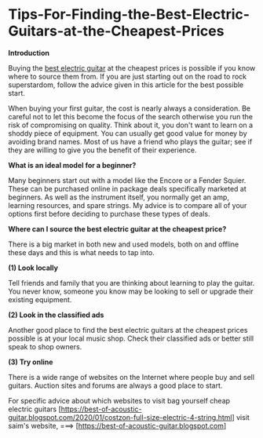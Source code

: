 # Tips-For-Finding-the-Best-Electric-Guitars-at-the-Cheapest-Prices
<p><strong>Introduction</strong></p>
<p>Buying the&nbsp;<a class="external" href="https://best-of-acoustic-guitar.blogspot.com/2020/01/costzon-full-size-electric-4-string.html" target="_blank" rel="noreferrer noopener">best electric guitar</a>&nbsp;at the cheapest prices is possible if you know where to source them from. If you are just starting out on the road to rock superstardom, follow the advice given in this article for the best possible start.</p>
<p>When buying your first guitar, the cost is nearly always a consideration. Be careful not to let this become the focus of the search otherwise you run the risk of compromising on quality. Think about it, you don't want to learn on a shoddy piece of equipment. You can usually get good value for money by avoiding brand names. Most of us have a friend who plays the guitar; see if they are willing to give you the benefit of their experience.</p>
<p><strong>What is an ideal model for a beginner?</strong></p>
<p>Many beginners start out with a model like the Encore or a Fender Squier. These can be purchased online in package deals specifically marketed at beginners. As well as the instrument itself, you normally get an amp, learning resources, and spare strings. My advice is to compare all of your options first before deciding to purchase these types of deals.</p>
<p><strong>Where can I source the best electric guitar at the cheapest price?</strong></p>
<p>There is a big market in both new and used models, both on and offline these days and this is what needs to tap into.</p>
<p><strong>(1) Look locally</strong></p>
<p>Tell friends and family that you are thinking about learning to play the guitar. You never know, someone you know may be looking to sell or upgrade their existing equipment.</p>
<p><strong>(2) Look in the classified ads</strong></p>
<p>Another good place to find the best electric guitars at the cheapest prices possible is at your local music shop. Check their classified ads or better still speak to shop owners.</p>
<p><strong>(3) Try online</strong></p>
<p>There is a wide range of websites on the Internet where people buy and sell guitars. Auction sites and forums are always a good place to start.</p>
<p>For specific advice about which websites to visit bag yourself cheap electric guitars [<a class="external" href="https://best-of-acoustic-guitar.blogspot.com/2020/01/costzon-full-size-electric-4-string.html" target="_blank" rel="noreferrer noopener">https://best-of-acoustic-guitar.blogspot.com/2020/01/costzon-full-size-electric-4-string.html</a>] visit saim's website, ===&gt; [<a class="external" href="https://best-of-acoustic-guitar.blogspot.com/" target="_blank" rel="noreferrer noopener">https://best-of-acoustic-guitar.blogspot.com</a>]</p>
